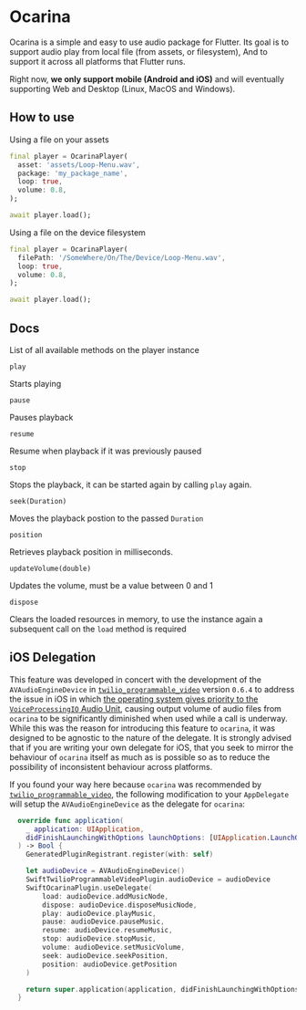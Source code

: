 # Ocarina

Ocarina is a simple and easy to use audio package for Flutter. Its goal is to support audio play from local file (from assets, or filesystem), And to support it across all platforms that Flutter runs.

Right now, __we only support mobile (Android and iOS)__ and will eventually supporting Web and Desktop (Linux, MacOS and Windows).

## How to use

Using a file on your assets

```dart
final player = OcarinaPlayer(
  asset: 'assets/Loop-Menu.wav',
  package: 'my_package_name',
  loop: true,
  volume: 0.8,
);

await player.load();
```

Using a file on the device filesystem

```dart
final player = OcarinaPlayer(
  filePath: '/SomeWhere/On/The/Device/Loop-Menu.wav',
  loop: true,
  volume: 0.8,
);

await player.load();
```

## Docs 

List of all available methods on the player instance

`play`

Starts playing

`pause`

Pauses playback

`resume`

Resume when playback if it was previously paused

`stop`

Stops the playback, it can be started again by calling `play` again.

`seek(Duration)`

Moves the playback postion to the passed `Duration`

`position`

Retrieves playback position in milliseconds.

`updateVolume(double)`

Updates the volume, must be a value between 0 and 1

`dispose`

Clears the loaded resources in memory, to use the instance again a subsequent call on the `load` method is required

## iOS Delegation

This feature was developed in concert with the development of the `AVAudioEngineDevice` in [`twilio_programmable_video`](https://pub.dev/packages/twilio_programmable_video) version `0.6.4` to address the issue in iOS in which [the operating system gives priority to the `VoiceProcessingIO` Audio Unit](https://developer.apple.com/forums/thread/22133), causing output volume of audio files from `ocarina` to be significantly diminished when used while a call is underway. While this was the reason for introducing this feature to `ocarina`, it was designed to be agnostic to the nature of the delegate. It is strongly advised that if you are writing your own delegate for iOS, that you seek to mirror the behaviour of `ocarina` itself as much as is possible so as to reduce the possibility of inconsistent behaviour across platforms.

If you found your way here because `ocarina` was recommended by [`twilio_programmable_video`](https://pub.dev/packages/twilio_programmable_video), the following modification to your `AppDelegate` will setup the `AVAudioEngineDevice` as the delegate for `ocarina`:

```swift
  override func application(
    _ application: UIApplication,
    didFinishLaunchingWithOptions launchOptions: [UIApplication.LaunchOptionsKey: Any]?
  ) -> Bool {
    GeneratedPluginRegistrant.register(with: self)

    let audioDevice = AVAudioEngineDevice()
    SwiftTwilioProgrammableVideoPlugin.audioDevice = audioDevice
    SwiftOcarinaPlugin.useDelegate(
        load: audioDevice.addMusicNode,
        dispose: audioDevice.disposeMusicNode,
        play: audioDevice.playMusic,
        pause: audioDevice.pauseMusic,
        resume: audioDevice.resumeMusic,
        stop: audioDevice.stopMusic,
        volume: audioDevice.setMusicVolume,
        seek: audioDevice.seekPosition,
        position: audioDevice.getPosition
    )

    return super.application(application, didFinishLaunchingWithOptions: launchOptions)
  }
```